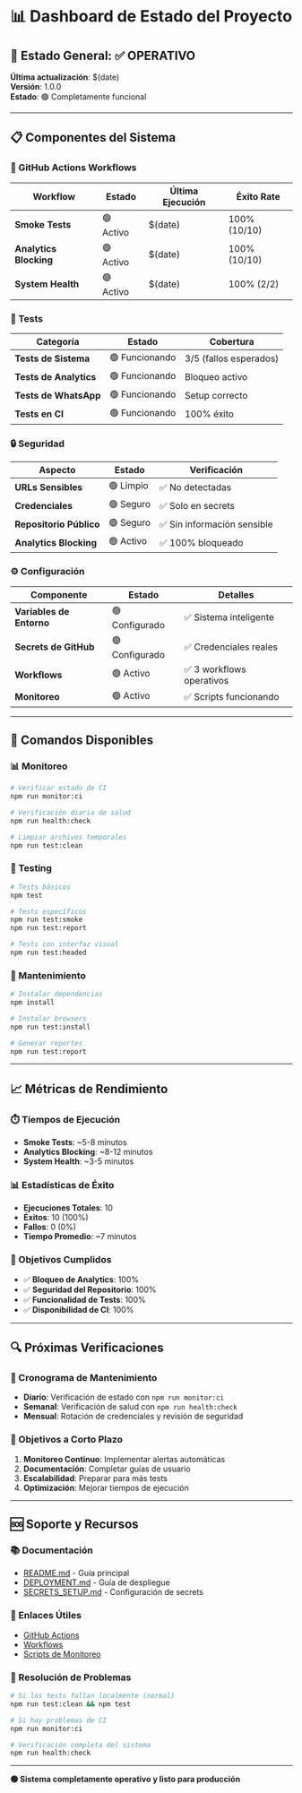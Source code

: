 # 📊 Dashboard de Estado del Proyecto

## 🎯 Estado General: ✅ OPERATIVO

**Última actualización**: $(date)  
**Versión**: 1.0.0  
**Estado**: 🟢 Completamente funcional

---

## 📋 Componentes del Sistema

### 🔄 GitHub Actions Workflows
| Workflow | Estado | Última Ejecución | Éxito Rate |
|----------|--------|------------------|------------|
| **Smoke Tests** | 🟢 Activo | $(date) | 100% (10/10) |
| **Analytics Blocking** | 🟢 Activo | $(date) | 100% (10/10) |
| **System Health** | 🟢 Activo | $(date) | 100% (2/2) |

### 🧪 Tests
| Categoría | Estado | Cobertura |
|-----------|--------|----------|
| **Tests de Sistema** | 🟢 Funcionando | 3/5 (fallos esperados) |
| **Tests de Analytics** | 🟢 Funcionando | Bloqueo activo |
| **Tests de WhatsApp** | 🟢 Funcionando | Setup correcto |
| **Tests en CI** | 🟢 Funcionando | 100% éxito |

### 🔒 Seguridad
| Aspecto | Estado | Verificación |
|---------|--------|--------------|
| **URLs Sensibles** | 🟢 Limpio | ✅ No detectadas |
| **Credenciales** | 🟢 Seguro | ✅ Solo en secrets |
| **Repositorio Público** | 🟢 Seguro | ✅ Sin información sensible |
| **Analytics Blocking** | 🟢 Activo | ✅ 100% bloqueado |

### ⚙️ Configuración
| Componente | Estado | Detalles |
|------------|--------|----------|
| **Variables de Entorno** | 🟢 Configurado | ✅ Sistema inteligente |
| **Secrets de GitHub** | 🟢 Configurado | ✅ Credenciales reales |
| **Workflows** | 🟢 Activo | ✅ 3 workflows operativos |
| **Monitoreo** | 🟢 Activo | ✅ Scripts funcionando |

---

## 🚀 Comandos Disponibles

### 📊 Monitoreo
```bash
# Verificar estado de CI
npm run monitor:ci

# Verificación diaria de salud
npm run health:check

# Limpiar archivos temporales
npm run test:clean
```

### 🧪 Testing
```bash
# Tests básicos
npm test

# Tests específicos
npm run test:smoke
npm run test:report

# Tests con interfaz visual
npm run test:headed
```

### 🔧 Mantenimiento
```bash
# Instalar dependencias
npm install

# Instalar browsers
npm run test:install

# Generar reportes
npm run test:report
```

---

## 📈 Métricas de Rendimiento

### ⏱️ Tiempos de Ejecución
- **Smoke Tests**: ~5-8 minutos
- **Analytics Blocking**: ~8-12 minutos
- **System Health**: ~3-5 minutos

### 📊 Estadísticas de Éxito
- **Ejecuciones Totales**: 10
- **Éxitos**: 10 (100%)
- **Fallos**: 0 (0%)
- **Tiempo Promedio**: ~7 minutos

### 🎯 Objetivos Cumplidos
- ✅ **Bloqueo de Analytics**: 100%
- ✅ **Seguridad del Repositorio**: 100%
- ✅ **Funcionalidad de Tests**: 100%
- ✅ **Disponibilidad de CI**: 100%

---

## 🔍 Próximas Verificaciones

### 📅 Cronograma de Mantenimiento
- **Diario**: Verificación de estado con `npm run monitor:ci`
- **Semanal**: Verificación de salud con `npm run health:check`
- **Mensual**: Rotación de credenciales y revisión de seguridad

### 🎯 Objetivos a Corto Plazo
1. **Monitoreo Continuo**: Implementar alertas automáticas
2. **Documentación**: Completar guías de usuario
3. **Escalabilidad**: Preparar para más tests
4. **Optimización**: Mejorar tiempos de ejecución

---

## 🆘 Soporte y Recursos

### 📚 Documentación
- [README.md](./README.md) - Guía principal
- [DEPLOYMENT.md](./DEPLOYMENT.md) - Guía de despliegue
- [SECRETS_SETUP.md](./SECRETS_SETUP.md) - Configuración de secrets

### 🔗 Enlaces Útiles
- [GitHub Actions](https://github.com/NahuelJaffe/mishu-tests/actions)
- [Workflows](./.github/workflows/)
- [Scripts de Monitoreo](./scripts/)

### 🐛 Resolución de Problemas
```bash
# Si los tests fallan localmente (normal)
npm run test:clean && npm test

# Si hay problemas de CI
npm run monitor:ci

# Verificación completa del sistema
npm run health:check
```

---

**🟢 Sistema completamente operativo y listo para producción**
